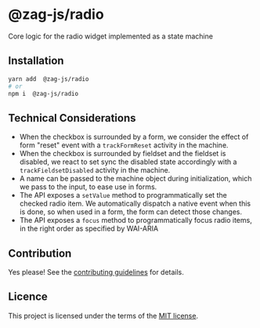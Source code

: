 # @zag-js/radio

Core logic for the radio widget implemented as a state machine

## Installation

```sh
yarn add  @zag-js/radio
# or
npm i  @zag-js/radio
```

## Technical Considerations

- When the checkbox is surrounded by a form, we consider the effect of form "reset" event with a `trackFormReset`
  activity in the machine.
- When the checkbox is surrounded by fieldset and the fieldset is disabled, we react to set sync the disabled state
  accordingly with a `trackFieldsetDisabled` activity in the machine.
- A name can be passed to the machine object during initialization, which we pass to the input, to ease use in forms.
- The API exposes a `setValue` method to programmatically set the checked radio item. We automatically dispatch a
  native event when this is done, so when used in a form, the form can detect those changes.
- The API exposes a `focus` method to programmatically focus radio items, in the right order as specified by WAI-ARIA

## Contribution

Yes please! See the
[contributing guidelines](https://github.com/chakra-ui/zag/blob/main/CONTRIBUTING.md)
for details.

## Licence

This project is licensed under the terms of the
[MIT license](https://github.com/chakra-ui/zag/blob/main/LICENSE).
